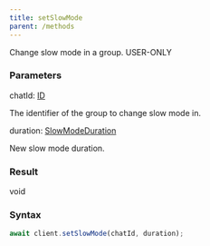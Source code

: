 ```yaml
---
title: setSlowMode
parent: /methods
---
```


Change slow mode in a group.<span class="select-none"> <span class="inline-flex w-fit items-center"><span class="w-fit bg-dbt px-1.5 rounded-md select-none text-fgt text-[10px]">USER-ONLY</span></span> </span>

### Parameters 

<div class="flex flex-col gap-3"><div><div class="font-mono" id="p_chatId" data-anchor><span class="font-bold">chatId</span><span class="opacity-50">:</span> <a href="/gh/types/id"  >ID</a></div><div class="pl-3"><div class="no-margin">

The identifier of the group to change slow mode in.

</div></div></div><div><div class="font-mono" id="p_duration" data-anchor><span class="font-bold">duration</span><span class="opacity-50">:</span> <a href="/gh/types/slowmodeduration"  >SlowModeDuration</a></div><div class="pl-3"><div class="no-margin">

New slow mode duration.

</div></div></div></div>

### Result 

<div class="font-mono"><span>void</span></div>

### Syntax

```ts
await client.setSlowMode(chatId, duration);
```



